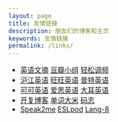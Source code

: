 ```yaml
---
layout: page
title: 友情链接
description: 朋友们的博客和主页
keywords: 友情链接
permalink: /links/
---
```


<ul>
<li class="module-list-item"><a href="http://www.pop925.net">英语文摘</a> 
  <a href="http://www.douban.com/group/EnglishReader/" target=_blank>豆瓣小组</a>
   <a href="http://english.cri.cn/easyfm/" title="EASY FM,we are the difference." target=_blank>轻松调频</a></li>
      <li class="module-list-item"><a href="http://www.hjenglish.com/" title="" target=_blank>沪江英语</a>
 <a href="http://www.wwenglish.com/" title="" target=_blank>旺旺英语</a>
 <a href="http://www.putclub.com/" title="" target=_blank>普特英语</a></li>
<li class="module-list-item"><a href="http://www.kekenet.com/" title="" target=_blank>可可英语</a>
 <a href="http://www.ebigear.com/" title="" target=_blank>爱思英语</a>
    <a href="http://www.hjenglish.com/" title="" target=_blank>大耳英语</a></li><li class="module-list-item"><a href="http://blog.sina.com.cn/kaifulee" title="学习，工作，成长" target=_blank>开复博客</a>
   <a href="http://www.freerice.com/index.php" title="背单词，捐大米" target=_blank>单词大米</a>
 <a href="http://mazhuang.org/">码志</a></li>
   <li class="module-list-item"><a href="http://www.speak2me.cn/" title="speak english with Lucy" target=_blank>Speak2me</a>
 <a href="http://www.eslpod.com/" title="English as a Second Language Podcast" target=_blank> ESLpod</a>
<a href="http://www.lang-8.com/" title="learn a language from native speakers" target=_blank> Lang-8</a></li>
</ul>
